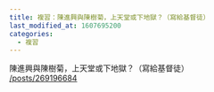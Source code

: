 ```yaml
---
title: 複習：陳進興與陳樹菊，上天堂或下地獄？（寫給基督徒）
last_modified_at: 1607695200
categories:
  - 複習
---
```


<p>陳進興與陳樹菊，上天堂或下地獄？（寫給基督徒）<br>
<a href="/posts/269196684" target="_blank">/posts/269196684</a></p>

<p>&nbsp;</p>

